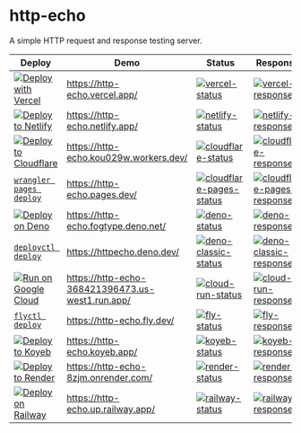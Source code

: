 # http-echo

A simple HTTP request and response testing server.

| Deploy                                                          | Demo                                             | Status                                                                        | Response                                                                          |
| --------------------------------------------------------------- | ------------------------------------------------ | ----------------------------------------------------------------------------- | --------------------------------------------------------------------------------- |
| [![Deploy with Vercel][vercel-button]][vercel-deploy]           | https://http-echo.vercel.app/                    | [![vercel-status][vercel-status]][vercel-stats]                               | [![vercel-response][vercel-response]][vercel-stats]                               |
| [![Deploy to Netlify][netlify-button]][netlify-deploy]          | https://http-echo.netlify.app/                   | [![netlify-status][netlify-status]][netlify-stats]                            | [![netlify-response][netlify-response]][netlify-stats]                            |
| [![Deploy to Cloudflare][cloudflare-button]][cloudflare-deploy] | https://http-echo.kou029w.workers.dev/           | [![cloudflare-status][cloudflare-status]][cloudflare-stats]                   | [![cloudflare-response][cloudflare-response]][cloudflare-stats]                   |
| [`wrangler pages deploy`][cloudflare-pages-deploy]              | https://http-echo.pages.dev/                     | [![cloudflare-pages-status][cloudflare-pages-status]][cloudflare-pages-stats] | [![cloudflare-pages-response][cloudflare-pages-response]][cloudflare-pages-stats] |
| [![Deploy on Deno][deno-button]][deno-deploy]                   | https://http-echo.fogtype.deno.net/              | [![deno-status][deno-status]][deno-stats]                                     | [![deno-response][deno-response]][deno-stats]                                     |
| [`deployctl deploy`][deno-classic-deploy]                       | https://httpecho.deno.dev/                       | [![deno-classic-status][deno-classic-status]][deno-classic-stats]             | [![deno-classic-response][deno-classic-response]][deno-classic-stats]             |
| [![Run on Google Cloud][cloud-run-button]][cloud-run-deploy]    | https://http-echo-368421396473.us-west1.run.app/ | [![cloud-run-status][cloud-run-status]][cloud-run-stats]                      | [![cloud-run-response][cloud-run-response]][cloud-run-stats]                      |
| [`flyctl deploy`][fly-deploy]                                   | https://http-echo.fly.dev/                       | [![fly-status][fly-status]][fly-stats]                                        | [![fly-response][fly-response]][fly-stats]                                        |
| [![Deploy to Koyeb][koyeb-button]][koyeb-deploy]                | https://http-echo.koyeb.app/                     | [![koyeb-status][koyeb-status]][koyeb-stats]                                  | [![koyeb-response][koyeb-response]][koyeb-stats]                                  |
| [![Deploy to Render][render-button]][render-deploy]             | https://http-echo-8zjm.onrender.com/             | [![render-status][render-status]][render-stats]                               | [![render-response][render-response]][render-stats]                               |
| [![Deploy on Railway][railway-button]][railway-deploy]          | https://http-echo.up.railway.app/                | [![railway-status][railway-status]][railway-stats]                            | [![railway-response][railway-response]][railway-stats]                            |

[vercel-button]: https://vercel.com/button
[vercel-deploy]: https://vercel.com/new/clone?repository-url=https%3A%2F%2Fgithub.com%2Fkou029w%2Fhttp-echo
[vercel-status]: https://badgen.net/uptime-robot/month/m785227110-ad9ed6f027362deca73c5545?cache=3600
[vercel-response]: https://badgen.net/uptime-robot/response/m785227110-ad9ed6f027362deca73c5545?cache=3600
[vercel-stats]: https://stats.uptimerobot.com/nvFNpdDe66/785227110
[netlify-button]: https://www.netlify.com/img/deploy/button.svg
[netlify-deploy]: https://app.netlify.com/start/deploy?repository=https://github.com/kou029w/http-echo
[netlify-status]: https://badgen.net/uptime-robot/month/m785227106-68817ca23ae856b934c57eae?cache=3600
[netlify-response]: https://badgen.net/uptime-robot/response/m785227106-68817ca23ae856b934c57eae?cache=3600
[netlify-stats]: https://stats.uptimerobot.com/nvFNpdDe66/785227106
[cloudflare-button]: https://deploy.workers.cloudflare.com/button
[cloudflare-deploy]: https://deploy.workers.cloudflare.com/?url=https://github.com/kou029w/http-echo
[cloudflare-status]: https://badgen.net/uptime-robot/month/m801645762-234ab987c7897610095045d2?cache=3600
[cloudflare-response]: https://badgen.net/uptime-robot/response/m801645762-234ab987c7897610095045d2?cache=3600
[cloudflare-stats]: https://stats.uptimerobot.com/nvFNpdDe66/801645762
[cloudflare-pages-deploy]: https://developers.cloudflare.com/workers/wrangler/commands/#deploy-1
[cloudflare-pages-status]: https://badgen.net/uptime-robot/month/m801658952-9ede2b689610545f32b10c42?cache=3600
[cloudflare-pages-response]: https://badgen.net/uptime-robot/response/m801658952-9ede2b689610545f32b10c42?cache=3600
[cloudflare-pages-stats]: https://stats.uptimerobot.com/nvFNpdDe66/801658952
[deno-button]: https://deno.com/button
[deno-deploy]: https://console.deno.com/new?clone=https://github.com/kou029w/http-echo
[deno-status]: https://badgen.net/uptime-robot/month/m801646133-d2ea21dc6f51e67333d44d8d?cache=3600
[deno-response]: https://badgen.net/uptime-robot/response/m801646133-d2ea21dc6f51e67333d44d8d?cache=3600
[deno-stats]: https://stats.uptimerobot.com/nvFNpdDe66/801646133
[deno-classic-deploy]: https://docs.deno.com/deploy/classic/
[deno-classic-status]: https://badgen.net/uptime-robot/month/m801659081-278df77e208589a7b1df6ed8?cache=3600
[deno-classic-response]: https://badgen.net/uptime-robot/response/m801659081-278df77e208589a7b1df6ed8?cache=3600
[deno-classic-stats]: https://stats.uptimerobot.com/nvFNpdDe66/801659081
[cloud-run-button]: https://deploy.cloud.run/button.svg
[cloud-run-deploy]: https://deploy.cloud.run/?git_repo=https://github.com/kou029w/http-echo
[cloud-run-status]: https://badgen.net/uptime-robot/month/m785227129-d960a8a50ba6f79398c4106e?cache=3600
[cloud-run-response]: https://badgen.net/uptime-robot/response/m785227129-d960a8a50ba6f79398c4106e?cache=3600
[cloud-run-stats]: https://stats.uptimerobot.com/nvFNpdDe66/785227129
[fly-deploy]: https://fly.io/speedrun
[fly-status]: https://badgen.net/uptime-robot/month/m785227121-c123ab01967bdea4c74d9592?cache=3600
[fly-response]: https://badgen.net/uptime-robot/response/m785227121-c123ab01967bdea4c74d9592?cache=3600
[fly-stats]: https://stats.uptimerobot.com/nvFNpdDe66/785227121
[koyeb-button]: https://www.koyeb.com/static/images/deploy/button.svg
[koyeb-deploy]: https://app.koyeb.com/services/deploy?repository=kou029w%2Fhttp-echo&type=git&ports=8080;http;/
[koyeb-status]: https://badgen.net/uptime-robot/month/m801658650-6f41ccf9a268bfb3da1110e9?cache=3600
[koyeb-response]: https://badgen.net/uptime-robot/response/m801658650-6f41ccf9a268bfb3da1110e9?cache=3600
[koyeb-stats]: https://stats.uptimerobot.com/nvFNpdDe66/801658650
[render-button]: https://render.com/images/deploy-to-render-button.svg
[render-deploy]: https://render.com/deploy?repo=https://github.com/kou029w/http-echo
[render-status]: https://badgen.net/uptime-robot/month/m791543526-18f7ccd6063fcf22ce126e7f?cache=3600
[render-response]: https://badgen.net/uptime-robot/response/m791543526-18f7ccd6063fcf22ce126e7f?cache=3600
[render-stats]: https://stats.uptimerobot.com/nvFNpdDe66/791543526
[railway-button]: https://railway.com/button.svg
[railway-deploy]: https://railway.com/deploy/0YUyGY?referralCode=Wf7n-3
[railway-status]: https://badgen.net/uptime-robot/month/m801656512-ed52f7df1f229a7690cf2abc?cache=3600
[railway-response]: https://badgen.net/uptime-robot/response/m801656512-ed52f7df1f229a7690cf2abc?cache=3600
[railway-stats]: https://stats.uptimerobot.com/nvFNpdDe66/801656512
